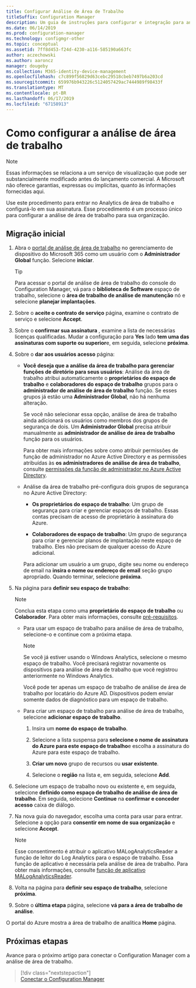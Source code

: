 ```yaml
---
title: Configurar Análise de Área de Trabalho
titleSuffix: Configuration Manager
description: Um guia de instruções para configurar e integração para análise de área de trabalho.
ms.date: 06/14/2019
ms.prod: configuration-manager
ms.technology: configmgr-other
ms.topic: conceptual
ms.assetid: 7ff8d453-f24d-4230-a116-585190a663fc
author: aczechowski
ms.author: aaroncz
manager: dougeby
ms.collection: M365-identity-device-management
ms.openlocfilehash: c7c899f56829d63cebc29518cbeb7497b6a203cd
ms.sourcegitcommit: 659976b943226c5124057429ac7444989f98433f
ms.translationtype: MT
ms.contentlocale: pt-BR
ms.lasthandoff: 06/17/2019
ms.locfileid: "67158913"
---
```

# <a name="how-to-set-up-desktop-analytics"></a>Como configurar a análise de área de trabalho

> [!Note]  
> Essas informações se relaciona a um serviço de visualização que pode ser substancialmente modificado antes do lançamento comercial. A Microsoft não oferece garantias, expressas ou implícitas, quanto às informações fornecidas aqui.  

Use este procedimento para entrar no Analytics de área de trabalho e configurá-lo em sua assinatura. Esse procedimento é um processo único para configurar a análise de área de trabalho para sua organização.  



## <a name="initial-onboarding"></a>Migração inicial

1. Abra o [portal de análise de área de trabalho](https://aka.ms/desktopanalytics) no gerenciamento de dispositivo do Microsoft 365 como um usuário com o **Administrador Global** função. Selecione **iniciar**.  

    > [!Tip]  
    > Para acessar o portal de análise de área de trabalho do console do Configuration Manager, vá para o **biblioteca de Software** espaço de trabalho, selecione o **área de trabalho de análise de manutenção** nó e selecione **planejar implantações**.

2. Sobre o **aceite o contrato de serviço** página, examine o contrato de serviço e selecione **Accept**.  

3. Sobre o **confirmar sua assinatura** , examine a lista de necessárias licenças qualificadas. Mudar a configuração para **Yes** lado **tem uma das assinaturas com suporte ou superior**e, em seguida, selecione **próxima**.  

4. Sobre o **dar aos usuários acesso** página:

    - **Você deseja que a análise da área de trabalho para gerenciar funções de diretório para seus usuários**: Análise da área de trabalho atribui automaticamente o **proprietários do espaço de trabalho** e **colaboradores do espaço de trabalho** grupos para o **administrador de análise de área de trabalho** função. Se esses grupos já estão uma **Administrador Global**, não há nenhuma alteração.  

        Se você não selecionar essa opção, análise de área de trabalho ainda adicionará os usuários como membros dos grupos de segurança de dois. Um **Administrador Global** precisa atribuir manualmente as **administrador de análise de área de trabalho** função para os usuários.  

        Para obter mais informações sobre como atribuir permissões de função de administrador no Azure Active Directory e as permissões atribuídas às **os administradores de análise de área de trabalho**, consulte [permissões da função de administrador no Azure Active Directory](https://docs.microsoft.com/azure/active-directory/users-groups-roles/directory-assign-admin-roles).  

    - Análise da área de trabalho pré-configura dois grupos de segurança no Azure Active Directory:  

        - **Os proprietários do espaço de trabalho**: Um grupo de segurança para criar e gerenciar espaços de trabalho. Essas contas precisam de acesso de proprietário à assinatura do Azure.  

        - **Colaboradores de espaço de trabalho**: Um grupo de segurança para criar e gerenciar planos de implantação neste espaço de trabalho. Eles não precisam de qualquer acesso do Azure adicional.  

        Para adicionar um usuário a um grupo, digite seu nome ou endereço de email na **insira o nome ou endereço de email** seção grupo apropriado. Quando terminar, selecione **próxima**.

5. Na página para **definir seu espaço de trabalho**:  

    > [!Note]  
    > Conclua esta etapa como uma **proprietário do espaço de trabalho** ou **Colaborador**. Para obter mais informações, consulte [pré-requisitos](/sccm/desktop-analytics/overview#prerequisites).  

    - Para usar um espaço de trabalho para análise de área de trabalho, selecione-o e continue com a próxima etapa.  

        > [!Note]  
        > Se você já estiver usando o Windows Analytics, selecione o mesmo espaço de trabalho. Você precisará registrar novamente os dispositivos para análise de área de trabalho que você registrou anteriormente no Windows Analytics.
        >
        > Você pode ter apenas um espaço de trabalho de análise de área de trabalho por locatário do Azure AD. Dispositivos podem enviar somente dados de diagnóstico para um espaço de trabalho.  

    - Para criar um espaço de trabalho para análise de área de trabalho, selecione **adicionar espaço de trabalho**.  

        1. Insira um **nome do espaço de trabalho**.<!--do we have any guidance for this name?-->  

        2. Selecione a lista suspensa para **selecione o nome de assinatura do Azure para este espaço de trabalho**e escolha a assinatura do Azure para este espaço de trabalho.  

        3. **Criar um novo** grupo de recursos ou **usar existente**.

        4. Selecione o **região** na lista e, em seguida, selecione **Add**.  

6. Selecione um espaço de trabalho novo ou existente e, em seguida, selecione **definido como espaço de trabalho de análise de área de trabalho**.  Em seguida, selecione **Continue** na **confirmar e conceder acesso** caixa de diálogo.  

7. Na nova guia do navegador, escolha uma conta para usar para entrar. Selecione a opção para **consentir em nome de sua organização** e selecione **Accept**.  

    > [!Note]  
    > Esse consentimento é atribuir o aplicativo MALogAnalyticsReader a função de leitor do Log Analytics para o espaço de trabalho. Essa função de aplicativo é necessária pela análise de área de trabalho. Para obter mais informações, consulte [função de aplicativo MALogAnalyticsReader](/sccm/desktop-analytics/troubleshooting#bkmk_MALogAnalyticsReader).  

8. Volta na página para **definir seu espaço de trabalho**, selecione **próxima**.  

9. Sobre o **última etapa** página, selecione **vá para a área de trabalho de análise**.

O portal do Azure mostra a área de trabalho de analítica **Home** página.


## <a name="next-steps"></a>Próximas etapas

Avance para o próximo artigo para conectar o Configuration Manager com a análise de área de trabalho.
> [!div class="nextstepaction"]  
> [Conectar o Configuration Manager](/sccm/desktop-analytics/connect-configmgr)  
